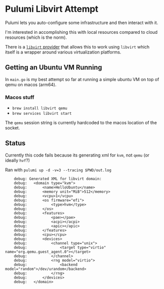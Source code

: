 # Pulumi Libvirt Attempt

Pulumi lets you auto-configure some infrastructure and then interact with it.

I'm interested in accomplishing this with local resources compared to cloud
resources (which is the norm).

There is a [`libvirt` provider](https://github.com/pulumi/pulumi-libvirt) that
allows this to work using `libvirt` which itself is a wrapper around various
virtualization platforms.

## Getting an Ubuntu VM Running
In `main.go` is my best attempt so far at running a simple ubuntu VM on top of
qemu on macos (arm64).

### Macos stuff
- `brew install libvirt qemu`
- `brew services libvirt start`

The `qemu` session string is currently hardcoded to the macos location of the
socket.

## Status
Currently this code fails because its generating xml for `kvm`, not `qemu` (or
ideally `hvf`?)

Ran with `pulumi up -d -v=3 --tracing $PWD/out.log`

```
    debug: Generated XML for libvirt domain:
    debug:   <domain type="kvm">
    debug:       <name>HelloUbuntu</name>
    debug:       <memory unit="MiB">512</memory>
    debug:       <vcpu>1</vcpu>
    debug:       <os firmware="efi">
    debug:           <type>hvm</type>
    debug:       </os>
    debug:       <features>
    debug:           <pae></pae>
    debug:           <acpi></acpi>
    debug:           <apic></apic>
    debug:       </features>
    debug:       <cpu></cpu>
    debug:       <devices>
    debug:           <channel type="unix">
    debug:               <target type="virtio" name="org.qemu.guest_agent.0"></target>
    debug:           </channel>
    debug:           <rng model="virtio">
    debug:               <backend model="random">/dev/urandom</backend>
    debug:           </rng>
    debug:       </devices>
    debug:   </domain>
```

